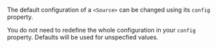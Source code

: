 The default configuration of a `<Source>` can be changed using its `config` property.

You do not need to redefine the whole configuration in your `config` property. Defaults will be used for unspecfied values.
